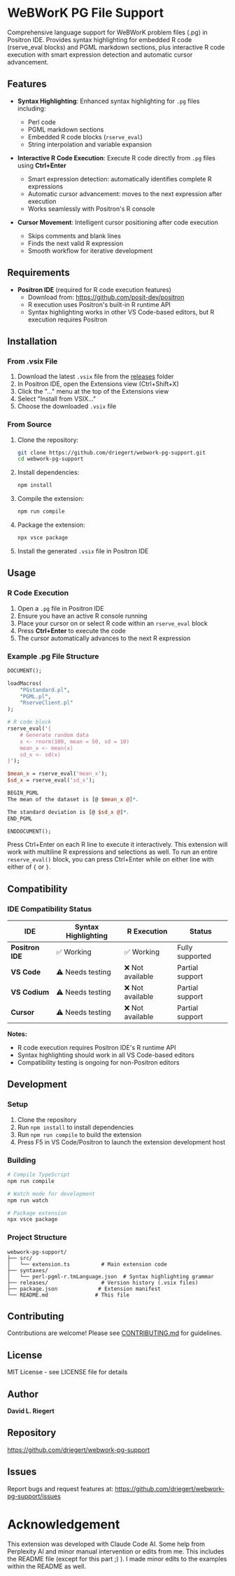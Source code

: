 # WeBWorK PG File Support

Comprehensive language support for WeBWorK problem files (.pg) in Positron IDE. Provides syntax highlighting for embedded R code (rserve_eval blocks) and PGML markdown sections, plus interactive R code execution with smart expression detection and automatic cursor advancement.

## Features

- **Syntax Highlighting**: Enhanced syntax highlighting for `.pg` files including:
  - Perl code
  - PGML markdown sections
  - Embedded R code blocks (`rserve_eval`)
  - String interpolation and variable expansion

- **Interactive R Code Execution**: Execute R code directly from `.pg` files using **Ctrl+Enter**
  - Smart expression detection: automatically identifies complete R expressions
  - Automatic cursor advancement: moves to the next expression after execution
  - Works seamlessly with Positron's R console

- **Cursor Movement**: Intelligent cursor positioning after code execution
  - Skips comments and blank lines
  - Finds the next valid R expression
  - Smooth workflow for iterative development

## Requirements

- **Positron IDE** (required for R code execution features)
  - Download from: https://github.com/posit-dev/positron
  - R execution uses Positron's built-in R runtime API
  - Syntax highlighting works in other VS Code-based editors, but R execution requires Positron

## Installation

### From .vsix File

1. Download the latest `.vsix` file from the [releases](https://github.com/driegert/webwork-pg-support/tree/main/releases) folder
2. In Positron IDE, open the Extensions view (Ctrl+Shift+X)
3. Click the "..." menu at the top of the Extensions view
4. Select "Install from VSIX..."
5. Choose the downloaded `.vsix` file

### From Source

1. Clone the repository:
   ```bash
   git clone https://github.com/driegert/webwork-pg-support.git
   cd webwork-pg-support
   ```

2. Install dependencies:
   ```bash
   npm install
   ```

3. Compile the extension:
   ```bash
   npm run compile
   ```

4. Package the extension:
   ```bash
   npx vsce package
   ```

5. Install the generated `.vsix` file in Positron IDE

## Usage

### R Code Execution

1. Open a `.pg` file in Positron IDE
2. Ensure you have an active R console running
3. Place your cursor on or select R code within an `rserve_eval` block
4. Press **Ctrl+Enter** to execute the code
5. The cursor automatically advances to the next R expression

### Example .pg File Structure

```perl
DOCUMENT();

loadMacros(
    "PGstandard.pl",
    "PGML.pl",
    "RserveClient.pl"
);

# R code block
rserve_eval('{
    # Generate random data
    x <- rnorm(100, mean = 50, sd = 10)
    mean_x <- mean(x)
    sd_x <- sd(x)
}');

$mean_x = rserve_eval('mean_x');
$sd_x = rserve_eval('sd_x');

BEGIN_PGML
The mean of the dataset is [@ $mean_x @]*.

The standard deviation is [@ $sd_x @]*.
END_PGML

ENDDOCUMENT();
```

Press Ctrl+Enter on each R line to execute it interactively. This extension will work with multiline R expressions and selections as well. To run an entire `reserve_eval()` block, you can press Ctrl+Enter while on either line with either of `{` or `}`.

## Compatibility

### IDE Compatibility Status

| IDE | Syntax Highlighting | R Execution | Status |
|-----|-------------------|-------------|---------|
| **Positron IDE** | ✅ Working | ✅ Working | Fully supported |
| **VS Code** | ⚠️ Needs testing | ❌ Not available | Partial support |
| **VS Codium** | ⚠️ Needs testing | ❌ Not available | Partial support |
| **Cursor** | ⚠️ Needs testing | ❌ Not available | Partial support |

**Notes:**
- R code execution requires Positron IDE's R runtime API
- Syntax highlighting should work in all VS Code-based editors
- Compatibility testing is ongoing for non-Positron editors

## Development

### Setup

1. Clone the repository
2. Run `npm install` to install dependencies
3. Run `npm run compile` to build the extension
4. Press F5 in VS Code/Positron to launch the extension development host

### Building

```bash
# Compile TypeScript
npm run compile

# Watch mode for development
npm run watch

# Package extension
npx vsce package
```

### Project Structure

```
webwork-pg-support/
├── src/
│   └── extension.ts          # Main extension code
├── syntaxes/
│   └── perl-pgml-r.tmLanguage.json  # Syntax highlighting grammar
├── releases/                 # Version history (.vsix files)
├── package.json             # Extension manifest
└── README.md               # This file
```

## Contributing

Contributions are welcome! Please see [CONTRIBUTING.md](CONTRIBUTING.md) for guidelines.

## License

MIT License - see LICENSE file for details

## Author

**David L. Riegert**

## Repository

https://github.com/driegert/webwork-pg-support

## Issues

Report bugs and request features at: https://github.com/driegert/webwork-pg-support/issues

# Acknowledgement

This extension was developed with Claude Code AI. Some help from Perplexity AI and minor manual intervention or edits from me. This includes the README file (except for this part ;) ). I made minor edits to the examples within the README as well.
